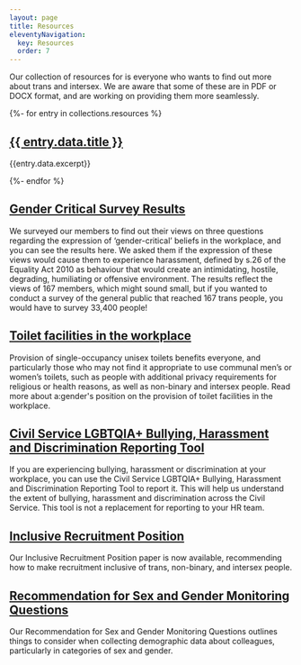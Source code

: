 ```yaml
---
layout: page
title: Resources
eleventyNavigation:
  key: Resources
  order: 7
---
```


Our collection of resources for is everyone who wants to find out more about trans and intersex. We are aware that some of these are in PDF or DOCX format, and are working on providing them more seamlessly.

{%- for entry in collections.resources %}
  <h2>
    <a href="{{ entry.url }}">{{ entry.data.title }}</a>
  </h2>
  <p>{{entry.data.excerpt}}</p>
{%- endfor %}

## [Gender Critical Survey Results](/assets/gender-critical-survey-results.pdf)

We surveyed our members to find out their views on three questions regarding the expression of ‘gender-critical’ beliefs in the workplace, and you can see the results here. We asked them if the expression of these views would cause them to experience harassment, defined by s.26 of the Equality Act 2010 as behaviour that would create an intimidating, hostile, degrading, humiliating or offensive environment. The results reflect the views of 167 members, which might sound small, but if you wanted to conduct a survey of the general public that reached 167 trans people, you would have to survey 33,400 people!

## [Toilet facilities in the workplace](/assets/toilet-facilities-in-the-workplace.pdf)

Provision of single-occupancy unisex toilets benefits everyone, and particularly those who may not find it appropriate to use communal men’s or women’s toilets, such as people with additional privacy requirements for religious or health reasons, as well as non-binary and intersex people. Read more about a:gender's position on the provision of toilet facilities in the workplace.

## [Civil Service LGBTQIA+ Bullying, Harassment and Discrimination Reporting Tool](https://www.surveymonkey.co.uk/r/86JYBPL)

If you are experiencing bullying, harassment or discrimination at your workplace, you can use the Civil Service LGBTQIA+ Bullying, Harassment and Discrimination Reporting Tool to report it. This will help us understand the extent of bullying, harassment and discrimination across the Civil Service. This tool is not a replacement for reporting to your HR team.

## [Inclusive Recruitment Position](/assets/inclusive-recruitment-position.docx)

Our Inclusive Recruitment Position paper is now available, recommending how to make recruitment inclusive of trans, non-binary, and intersex people.

## [Recommendation for Sex and Gender Monitoring Questions](/assets/sex-and-gender-monitoring-questions.pdf)

Our Recommendation for Sex and Gender Monitoring Questions outlines things to consider when collecting demographic data about colleagues, particularly in categories of sex and gender.
